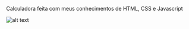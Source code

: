Calculadora feita com meus conhecimentos de HTML, CSS e Javascript

![alt text](https://i.imgur.com/2cF02o0.png)
